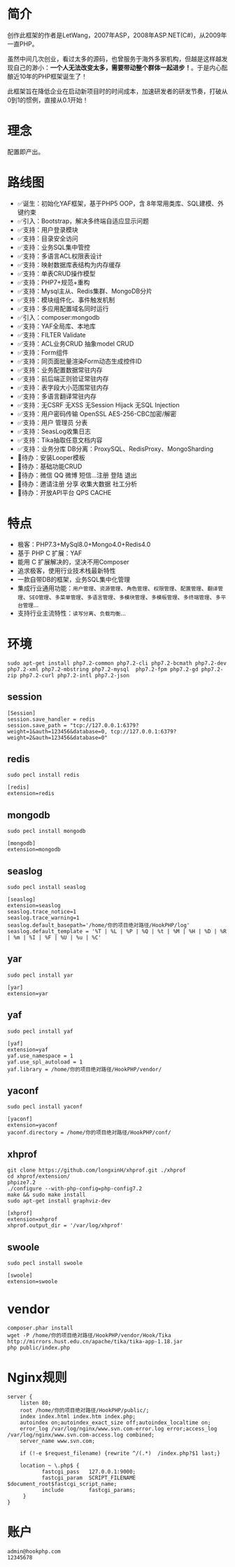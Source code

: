 # 简介
创作此框架的作者是LetWang，2007年ASP，2008年ASP.NET(C#)，从2009年一直PHP。

虽然中间几次创业，看过太多的源码，也曾服务于海外多家机构，但越是这样越发现自己的渺小：**一个人无法改变太多，需要带动整个群体一起进步！**。于是内心酝酿近10年的PHP框架诞生了！

此框架旨在降低企业在启动新项目时的时间成本，加速研发者的研发节奏，打破从0到1的惯例，直接从0.1开始！

# 理念
配置即产出。

# 路线图
+ ✅诞生：初始化YAF框架，基于PHP5 OOP，含 8年常用类库、SQL建模、外键约束
+ ✅引入：Bootstrap，解决多终端自适应显示问题
+ ✅支持：用户登录模块
+ ✅支持：目录安全访问
+ ✅支持：业务SQL集中管控
+ ✅支持：多语言ACL权限表设计
+ ✅支持：映射数据库表结构为内存缓存
+ ✅支持：单表CRUD操作模型
+ ✅支持：PHP7+规范+重构
+ ✅支持：Mysql主从、Redis集群、MongoDB分片
+ ✅支持：模块组件化、事件触发机制
+ ✅支持：多应用配置域名同时运行
+ ✅引入：composer:mongodb
+ ✅支持：YAF全局库、本地库
+ ✅支持：FILTER Validate
+ ✅支持：ACL业务CRUD 抽象model CRUD
+ ✅支持：Form组件
+ ✅支持：同页面批量渲染Form动态生成控件ID
+ ✅支持：业务配置数据常驻内存
+ ✅支持：前后端正则验证常驻内存
+ ✅支持：表字段大小范围常驻内存
+ ✅支持：多语言翻译常驻内存
+ ✅支持：无CSRF 无XSS 无Session Hijack 无SQL Injection
+ ✅支持：用户密码传输 OpenSSL AES-256-CBC加密/解密
+ ✅支持：用户 管理员 分表
+ ✅支持：SeasLog收集日志
+ ✅支持：Tika抽取任意文档内容
+ ✅支持：业务分库 DB分离：ProxySQL、RedisProxy、MongoSharding
+ 📌待办：安装Looper模板
+ 📌待办：基础功能CRUD
+ 📌待办：微信 QQ 微博 短信...注册 登陆 退出
+ 📌待办：邀请注册 分享 收集大数据 社工分析
+ 📌待办：开放API平台 QPS CACHE

# 特点
+ 极客：PHP7.3+MySql8.0+Mongo4.0+Redis4.0
+ 基于 PHP C 扩展：YAF
+ 能用 C 扩展解决的，坚决不用Composer
+ 追求极客，使用行业技术栈最新特性
+ 一款自带DB的框架，业务SQL集中化管理
+ 集成行业通用功能：`用户管理`、`资源管理`、`角色管理`、`权限管理`、`配置管理`、`翻译管理`、`SEO管理`、`多菜单管理`、`多语言管理`、`多模块管理`、`多模板管理`、`多终端管理`、`多平台管理`...
+ 支持行业主流特性：`读写分离`、`负载均衡`...

# 环境
```
sudo apt-get install php7.2-common php7.2-cli php7.2-bcmath php7.2-dev php7.2-xml php7.2-mbstring php7.2-mysql  php7.2-fpm php7.2-gd php7.2-zip php7.2-curl php7.2-intl php7.2-json
```
## session
```
[Session]
session.save_handler = redis
session.save_path = "tcp://127.0.0.1:6379?weight=1&auth=123456&database=0, tcp://127.0.0.1:6379?weight=2&auth=123456&database=0"
```
## redis
```
sudo pecl install redis

[redis]
extension=redis
```
## mongodb
```
sudo pecl install mongodb

[mongodb]
extension=mongodb
```
## seaslog
```
sudo pecl install seaslog

[seaslog]
extension=seaslog
seaslog.trace_notice=1
seaslog.trace_warning=1
seaslog.default_basepath='/home/你的项目绝对路径/HookPHP/log'
seaslog.default_template = '%T | %L | %P | %Q | %t | %M | %H | %D | %R | %m | %I | %F | %U | %u | %C'
```
## yar
```
sudo pecl install yar

[yar]
extension=yar
```
## yaf
```
sudo pecl install yaf

[yaf]
extension=yaf
yaf.use_namespace = 1
yaf.use_spl_autoload = 1
yaf.library = /home/你的项目绝对路径/HookPHP/vendor/
```
## yaconf
```
sudo pecl install yaconf

[yaconf]
extension=yaconf
yaconf.directory = /home/你的项目绝对路径/HookPHP/conf/
```
## xhprof
```
git clone https://github.com/longxinH/xhprof.git ./xhprof
cd xhprof/extension/
phpize7.2
./configure --with-php-config=php-config7.2
make && sudo make install
sudo apt-get install graphviz-dev

[xhprof]
extension=xhprof
xhprof.output_dir = '/var/log/xhprof'
```
## swoole
```
sudo pecl install swoole

[swoole]
extension=swoole
```
# vendor
```
composer.phar install
wget -P /home/你的项目绝对路径/HookPHP/vendor/Hook/Tika http://mirrors.hust.edu.cn/apache/tika/tika-app-1.18.jar
php public/index.php
```

# Nginx规则
```
server {
	listen 80;
	root /home/你的项目绝对路径/HookPHP/public/;
	index index.html index.htm index.php;
	autoindex on;autoindex_exact_size off;autoindex_localtime on;
	error_log /var/log/nginx/www.svn.com-error.log error;access_log /var/log/nginx/www.svn.com-access.log combined;
	server_name www.svn.com;

	if (!-e $request_filename) {rewrite ^/(.*)  /index.php?$1 last;}

	location ~ \.php$ {
	       fastcgi_pass   127.0.0.1:9000;
	       fastcgi_param  SCRIPT_FILENAME  $document_root$fastcgi_script_name;
	       include        fastcgi_params;
	 }
}
```

# 账户
```
admin@hookphp.com
12345678
```